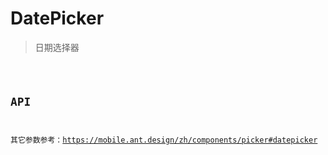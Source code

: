 <!--
 * @Author: YEYI 361936738@qq.com
 * @Date: 2024-05-21 18:59:51
 * @LastEditors: YEYI 361936738@qq.com
 * @LastEditTime: 2024-05-23 19:31:53
 * @FilePath: /antd-mobile/packages/components/docs/components/DatePicker/index.zh-CN.md
 * @Description: 这是默认设置,请设置`customMade`, 打开koroFileHeader查看配置 进行设置: https://github.com/OBKoro1/koro1FileHeader/wiki/%E9%85%8D%E7%BD%AE
-->

# DatePicker

> 日期选择器

<code src="./demos/index.tsx" />

## API

其它参数参考：https://mobile.ant.design/zh/components/picker#datepicker
